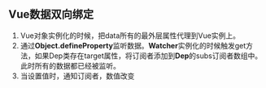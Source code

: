 ## Vue数据双向绑定

1. Vue对象实例化的时候，把data所有的最外层属性代理到Vue实例上。
2. 通过**Object.defineProperty**监听数据。**Watcher**实例化的时候触发get方法，如果Dep类存在target属性，将订阅者添加到**Dep**的subs订阅者数组中。此时所有的数据都已经被监听。
3. 当设置值时，通知订阅者，数值改变